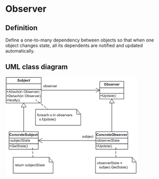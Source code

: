 # Observer

## Definition
Define a one-to-many dependency between objects so that when one object changes state, all its dependents are notified and updated automatically.
<BR>

## UML class diagram
![GitHub Logo](../../../docs/Pictures/DesignPatterns/observer.gif)
